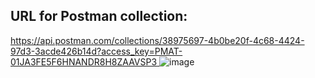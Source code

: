 ## URL for Postman collection:
[https://api.postman.com/collections/38975697-4b0be20f-4c68-4424-97d3-3acde426b14d?access_key=PMAT-01JA3FE5F6HNANDR8H8ZAAVSP3
](https://web.postman.co/workspace/85d23da0-e31a-4d3a-8653-f54319cce586/request/38975697-c1433391-2610-4f71-ab00-88f496ce5894)
![image](https://github.com/user-attachments/assets/5ac18c82-019c-4a6b-b013-eae22db0289f)
